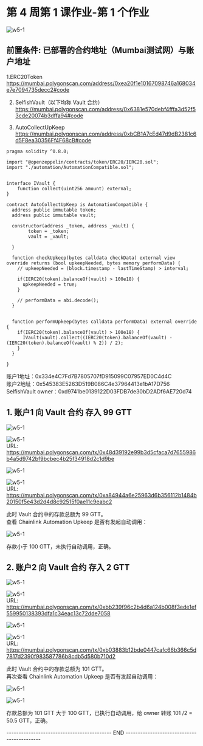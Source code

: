 # 第 4 周第 1 课作业-第 1 个作业
![w5-1](./IMG/Assignment_w5-1.png)
## 前置条件: 已部署的合约地址（Mumbai测试网）与账户地址

1.ERC20Token<br>
https://mumbai.polygonscan.com/address/0xea20f1e10167098746a168034e7e7094735decc2#code<br>

2. SelfishVault（以下均称 Vault 合约）<br>
https://mumbai.polygonscan.com/address/0x6381e570debf4fffa3d52f53cde20074b3dffa94#code<br>

3. AutoCollectUpKeep<br>
https://mumbai.polygonscan.com/address/0xbCB1A7cEd47d9dB2381c6d5F8ea30356Ff4F68cB#code<br>

```solidity
pragma solidity ^0.8.0;

import "@openzeppelin/contracts/token/ERC20/IERC20.sol";
import "./automation/AutomationCompatible.sol";


interface IVault {
    function collect(uint256 amount) external;
}

contract AutoCollectUpKeep is AutomationCompatible {
  address public immutable token;
  address public immutable vault;

  constructor(address _token, address _vault) {
        token = _token;
        vault = _vault;

  }

  function checkUpkeep(bytes calldata checkData) external view override returns (bool upkeepNeeded, bytes memory performData) {
    // upkeepNeeded = (block.timestamp - lastTimeStamp) > interval;
    
    if(IERC20(token).balanceOf(vault) > 100e18) {
      upkeepNeeded = true;
    }

    // performData = abi.decode();
  }


  function performUpkeep(bytes calldata performData) external override {
    if(IERC20(token).balanceOf(vault) > 100e18) {
      IVault(vault).collect((IERC20(token).balanceOf(vault) - (IERC20(token).balanceOf(vault) % 2)) / 2);
    }
  }

}
```

账户1地址：0x334e4C7Fd7B7805707fD915099C07957ED0C4d4C<br>
账户2地址：0x545383E5263D519B086C4e37964413e1bA17D756<br>
SelfishVault owner：0xd9741be0139122D03FDB7de30bD2ADf6AE720d74<br>

## 1. 账户1 向 Vault 合约 存入 99 GTT
![w5-1](./IMG/1a_Approve_acc1ToVault_99GTT.png)<br>

![w5-1](./IMG/1b_Approve_acc1ToVault_99GTT_Tx.png)<br>
URL: https://mumbai.polygonscan.com/tx/0x48d39192e99b3d5cfaca7d7655986b4a5d9742bf9bcbec4b25f34918d2c1d9be<br>

![w5-1](./IMG/2a_Deposite_acc1_99GTT.png)<br>

![w5-1](./IMG/2b_Deposit_acc1_99GTT_Tx.png)<br>
URL: https://mumbai.polygonscan.com/tx/0xa84944a6e25963d6b356112b1484b20150f5e43d2d4d8c92515f0ae11c9eabc2<br>

此时 Vault 合约中的存款总额为 99 GTT。<br>
查看 Chainlink Automation Upkeep 是否有发起自动调用：

![w5-1](./IMG/3_upkeep_history_afterTranfer99GTT.png)

存款小于 100 GTT，未执行自动调用，正确。<br>

## 2. 账户2 向 Vault 合约 存入 2 GTT
![w5-1](./IMG/4a_Approve_acc2ToVault_2GTT.png)<br>

![w5-1](./IMG/4b_Approve_acc2ToVault_2GTT_Tx.png)<br>
URL: https://mumbai.polygonscan.com/tx/0xbb239f96c2b4d6a124b008f3ede1ef559950138393dfa1c34eac13c72dde7058<br>

![w5-1](./IMG/5a_Deposite_acc2_2GTT.png)<br>

![w5-1](./IMG/5b_Deposit_acc2_2GTT_Tx.png)<br>
URL: https://mumbai.polygonscan.com/tx/0xb03883b12bde0447cafc66b366c5d7817d2390f983587786b8cdb5d580b710d2<br>

此时 Vault 合约中的存款总额为 101 GTT。<br>
再次查看 Chainlink Automation Upkeep 是否有发起自动调用：

![w5-1](./IMG/6a_upkeep_history_afterTranfer102GTT.png)

![w5-1](./IMG/6b_upkeep_history_afterTranfer102GTT_Tx.png)<br>

存款总额为 101 GTT 大于 100 GTT，已执行自动调用，给 owner 转账 101 /2 = 50.5 GTT，正确。<br>

-------------------------------------------  END  -------------------------------------------

